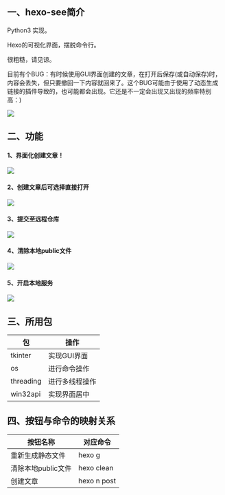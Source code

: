 ## 一、hexo-see简介

Python3 实现。

Hexo的可视化界面，摆脱命令行。

很粗糙，请见谅。

目前有个BUG：有时候使用GUI界面创建的文章，在打开后保存(或自动保存)时，内容会丢失，但只要撤回一下内容就回来了。这个BUG可能由于使用了动态生成链接的插件导致的，也可能都会出现。它还是不一定会出现又出现的频率特别高：)

![](https://img-blog.csdnimg.cn/20181103004314533.png)

## 二、功能

#### 1、界面化创建文章！

![](https://img-blog.csdnimg.cn/2018110300433763.png)

#### 2、创建文章后可选择直接打开

![](https://img-blog.csdnimg.cn/20181103004448727.png)

#### 3、提交至远程仓库

![](https://img-blog.csdnimg.cn/20181103004517311.png)

#### 4、清除本地public文件

![](https://img-blog.csdnimg.cn/20181103004546939.png)

#### 5、开启本地服务

![](https://img-blog.csdnimg.cn/20181103004609249.png)



## 三、所用包

| 包        | 操作           |
| --------- | -------------- |
| tkinter   | 实现GUI界面    |
| os        | 进行命令操作   |
| threading | 进行多线程操作 |
| win32api  | 实现界面居中   |



## 四、按钮与命令的映射关系

| 按钮名称           | 对应命令             |
| ------------------ | -------------------- |
| 重新生成静态文件   | hexo g               |
| 清除本地public文件 | hexo clean           |
| 创建文章           | hexo n post  <title> |
| 提交仓库           | hexo d               |
| 本地预览           | hexo s               |
| 退出               | 退出本程序           |

## 五、使用

#### 配置

1. `tkinter`、`os`、`threading` 都是内置包，因此仅需安装 `win32api`，

   Python3 使用 `pip3 install pypiwin32`安装即可。

   > 如安装失败，请手动安装`whl`文件。
   >
   > `whl`文件源地址：https://www.lfd.uci.edu/~gohlke/pythonlibs/。

2. 更改 if \_\_name\_\_ == '\_\_main\_\_': 里初始化 Hexo 时的路径输入。

   改为自己博客 **站点配置根路径** 即可使用！

#### 使用说明

1. 输入 **标题、标签、分类** 直接创建！

   **标题** 不可为空！，**标签和分类** 可以为空。

   如果标题中出现 **空格** 会被替换掉。出现 **、?/\\<>***都会被替换为 **-** 。

2. **多个标签/多个分类使用空格分割！** **多个标签/多个分类使用空格分割！** **多个标签/多个分类使用空格分割！**

3. 如果想要使用 **.exe** 可执行文件，需自行转换（因为需要配置自己的路径）。

   可使用 **pyinstaller** 包进行转换，`pip install pyinstaller`。

   下面有关于本工具的打包说明。

4. 除本地预览为后台开启，其他都会有控制台出现，方便查看执行过程。

5. 本地预览暂时不支持关闭（因为是后台执行，虽然也不需要关，毕竟可以一直本地访问），

   即使程序退出，本地服务也不会关闭。

6. ~~因为本地服务有可能在后台运行，因此点击本地预览时将会使用`taskkill`杀掉 占用`4000`端口的服务，然后才开启`Hexo`本地服务。~~

7. 开启`Hexo`本地服务时，本来的操作是端口被占用就杀掉端口，但是首先风险大，如果端口被很重要的东西占用杀掉的话后果严重，其次如果使用命令查占用端口的 pid 和杀掉 pid 占用会在使用 pyinstaller -w 打包后无法使用，因为命令查端口占用需要使用控制台，而如果打包去掉 -w 正常使用但是使用时控制台的黑窗口会一直有太丑了。因此，最后采用了无论端口是否占用,都执行hexo s的方法，这样如果命令执行错误，会提示端口已被占用。

## 六、exe 可执行程序转换说明

#### pyinstaller的参数说明

```python
-c 参数		使用控制台，无界面(默认)

-w 参数		使用窗口，无控制台.如果程序里有使用到控制台(如print)的就不可以使用-w,
			 否则会报错 '''failed to excute script xxx'''
			 如果想要捕捉错误信息可以先用控制台捕捉,没有报错后再使用无控制台.
        
-D 参数		创建一个目录，包含exe文件，但会依赖很多文件（默认选项）。

-F 参数		打包成一个exe文件

-p 			  多文件打包时,以-p [其他.py] 的形式跟在主文件后
		'''如:pyinstaller -w -F main.py -p view.py -p other.py'''

-i 参数 		修改打包后的exe图标,图标应放在py同级目录下,需要是ico格式,只改后缀不可用.
		'''如:pyinstaller -w -F -i zzz.ico main.py -p view.py -p other.py'''

```

#### 本程序的打包说明

1. 将配置完毕的 **Hexo.py** 与 **favicon.ico** 放在同一文件目录
2. 使用命令行进入文件目录
3. `pyinstaller -w -F -i favicon.ico Hexo.py`
4. 愉快使用

## 七、额外说明

本工具开源协议为 **不知道协议**，因为我还没有区分这些协议的意思……

总之，随便用，欢迎 `star`、 `fork`、`issue`。